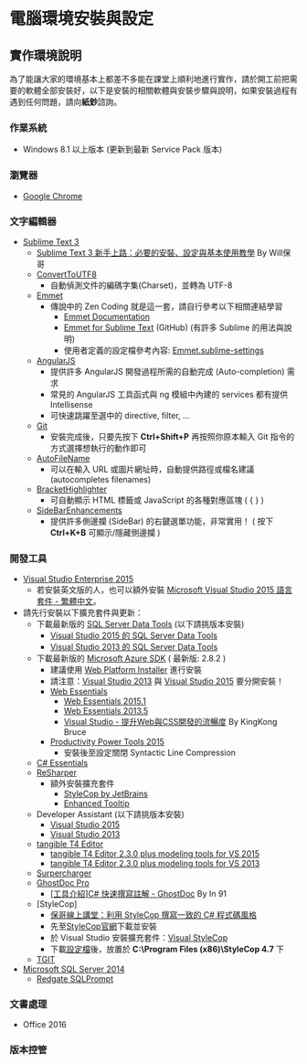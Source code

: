 # 電腦環境安裝與設定

## 實作環境說明

為了能讓大家的環境基本上都差不多能在課堂上順利地進行實作，請於開工前把需要的軟體全部安裝好，以下是安裝的相關軟體與安裝步驟與說明，如果安裝過程有遇到任何問題，請向**紙鈔**諮詢。

### 作業系統

- Windows 8.1 以上版本 (更新到最新 Service Pack 版本)

### 瀏覽器

- [Google Chrome](http://www.google.com/intl/zh-TW/chrome/)

### 文字編輯器

- [Sublime Text 3](https://www.sublimetext.com/3)
  - [Sublime Text 3 新手上路：必要的安裝、設定與基本使用教學](http://blog.miniasp.com/post/2014/01/06/Useful-tool-Sublime-Text-3-Quick-Start.aspx) By Will保哥 
  - [ConvertToUTF8](https://sublime.wbond.net/packages/ConvertToUTF8)
    - 自動偵測文件的編碼字集(Charset)，並轉為 UTF-8
  - [Emmet](https://sublime.wbond.net/packages/Emmet)
    - 傳說中的 Zen Coding 就是這一套，請自行參考以下相關連結學習
      - [Emmet Documentation](http://docs.emmet.io/)
      - [Emmet for Sublime Text](https://github.com/sergeche/emmet-sublime) (GitHub) (有許多 Sublime 的用法與說明)
      - 使用者定義的設定檔參考內容: [Emmet.sublime-settings](https://github.com/sergeche/emmet-sublime/blob/master/Emmet.sublime-settings)
  - [AngularJS](https://sublime.wbond.net/packages/AngularJS)
    - 提供許多 AngularJS 開發過程所需的自動完成 (Auto-completion) 需求
    - 常見的 AngularJS 工具函式與 ng 模組中內建的 services 都有提供 Intellisense
    - 可快速跳躍至選中的 directive, filter, …
  - [Git](https://sublime.wbond.net/packages/Git)
    - 安裝完成後，只要先按下 **Ctrl+Shift+P** 再按照你原本輸入 Git 指令的方式選擇想執行的動作即可  
  - [Auto​File​Name](https://sublime.wbond.net/packages/AutoFileName)
    - 可以在輸入 URL 或圖片網址時，自動提供路徑或檔名建議 (autocompletes filenames)
  - [Bracket​Highlighter](https://sublime.wbond.net/packages/BracketHighlighter)
    - 可自動顯示 HTML 標籤或 JavaScript 的各種對應區塊 ( { } )
  - [SideBarEnhancements](https://sublime.wbond.net/packages/SideBarEnhancements)
    - 提供許多側邊攔 (SideBar) 的右鍵選單功能，非常實用！ ( 按下 **Ctrl+K+B** 可顯示/隱藏側邊攔 )

### 開發工具

- [Visual Studio Enterprise 2015](https://www.visualstudio.com/zh-tw/downloads/download-visual-studio-vs.aspx)
  - 若安裝英文版的人，也可以額外安裝 [Microsoft Visual Studio 2015 語言套件 - 繁體中文](https://www.microsoft.com/zh-tw/download/details.aspx?id=48157)。
- 請先行安裝以下擴充套件與更新：
  - 下載最新版的 [SQL Server Data Tools](https://msdn.microsoft.com/zh-tw/library/mt204009.aspx) (以下請挑版本安裝)
      - [Visual Studio 2015 的 SQL Server Data Tools](http://go.microsoft.com/fwlink/?LinkID=619253)
      - [Visual Studio 2013 的 SQL Server Data Tools](https://msdn.microsoft.com/dn864412)
  - 下載最新版的 [Microsoft Azure SDK](https://azure.microsoft.com/zh-tw/downloads/) ( 最新版: 2.8.2 )
	  - 建議使用 [Web Platform Installer](https://www.microsoft.com/web/downloads/platform.aspx) 進行安裝
	  - 請注意：[Visual Studio 2013](http://go.microsoft.com/fwlink/?linkid=323510&clcid=0x404) 與 [Visual Studio 2015](http://go.microsoft.com/fwlink/?linkid=518003&clcid=0x404) 要分開安裝！ 
	- [Web Essentials](http://vswebessentials.com/)
	  - [Web Essentials 2015.1](https://visualstudiogallery.msdn.microsoft.com/ee6e6d8c-c837-41fb-886a-6b50ae2d06a2)
	  - [Web Essentials 2013.5](https://visualstudiogallery.msdn.microsoft.com/56633663-6799-41d7-9df7-0f2a504ca361)
	  - [Visual Studio - 提升Web與CSS開發的流暢度](http://blog.kkbruce.net/2011/11/visual-studio-webcss.html) By KingKong Bruce
	- [Productivity Power Tools 2015](https://visualstudiogallery.msdn.microsoft.com/34ebc6a2-2777-421d-8914-e29c1dfa7f5d)
	  - 安裝後至設定關閉 Syntactic Line Compression
  - [C# Essentials](https://visualstudiogallery.msdn.microsoft.com/a4445ad0-f97c-41f9-a148-eae225dcc8a5)
  - [ReSharper](https://www.jetbrains.com/resharper/)
    - 額外安裝擴充套件
      - [StyleCop by JetBrains](https://resharper-plugins.jetbrains.com/packages/StyleCop.StyleCop/)
      - [Enhanced Tooltip](https://resharper-plugins.jetbrains.com/packages/JLebosquain.EnhancedTooltip/)
  - Developer Assistant (以下請挑版本安裝)
	  - [Visual Studio 2015](https://visualstudiogallery.msdn.microsoft.com/5d01e3bd-6433-47f2-9c6d-a9da52d172cc)
	  - [Visual Studio 2013](https://visualstudiogallery.msdn.microsoft.com/a1166718-a2d9-4a48-a5fd-504ff4ad1b65)
  - [tangible T4 Editor](http://t4-editor.tangible-engineering.com/T4-Editor-Visual-T4-Editing.html)
    - [tangible T4 Editor 2.3.0 plus modeling tools for VS 2015](https://visualstudiogallery.msdn.microsoft.com/784cf592-b797-4d4d-ad33-331fcf63faad)
    - [tangible T4 Editor 2.3.0 plus modeling tools for VS 2013](https://visualstudiogallery.msdn.microsoft.com/6d1223ca-5e52-49d0-a489-910f9b76396e)
  - [Surpercharger](https://visualstudiogallery.msdn.microsoft.com/f58941e3-13c6-4e97-9235-195f6f380ea3)
  - [GhostDoc Pro](http://submain.com/GhostDoc/)
    - [[工具介紹]C# 快速撰寫註解 - GhostDoc](https://www.dotblogs.com.tw/hatelove/archive/2008/12/31/6580.aspx) By In 91
  - [StyleCop]
    - [保哥線上講堂：利用 StyleCop 撰寫一致的 C# 程式碼風格](http://www.slideshare.net/WillHuangTW/stylecop)
    - 先至[StyleCop官網](https://stylecop.codeplex.com/)下載並安裝
    - 於 Visual Studio 安裝擴充套件：[Visual StyleCop](https://visualstudiogallery.msdn.microsoft.com/cac2a05b-6eb6-4fa2-95b9-1f8d011e6cae)
    - 下載[設定檔](http://1drv.ms/1S6WfFV)後，放置於 **C:\Program Files (x86)\StyleCop 4.7** 下
  - [TGIT](https://visualstudiogallery.msdn.microsoft.com/46A20578-F0D5-4B1E-B55D-F001A6345748)
- [Microsoft SQL Server 2014](http://www.microsoft.com/zh-tw/server-cloud/products/sql-server/)
  - [Redgate SQLPrompt](http://www.red-gate.com/products/sql-development/sql-prompt/) 
  
 ### 文書處理
 
  - Office 2016

 ### 版本控管